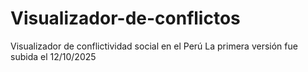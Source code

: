 # Visualizador-de-conflictos
Visualizador de conflictividad social en el Perú
La primera versión fue subida el 12/10/2025
